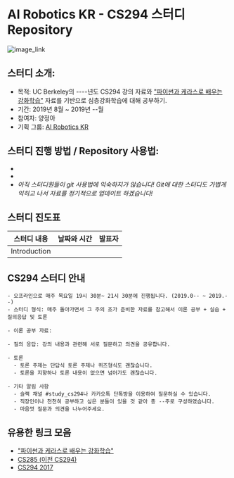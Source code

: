 # AI Robotics KR - CS294 스터디 Repository

![image_link](https://github.com/ai-robotics-kr/cpp_study/blob/master/file/cpp_icon.png?raw=true)
## 스터디 소개:
- 목적: UC Berkeley의 ----년도 CS294 강의 자료와 ["파이썬과 케라스로 배우는 강화학습"](https://wikibook.co.kr/reinforcement-learning/) 자료를 기반으로 심층강화학습에 대해 공부하기.
- 기간: 2019년 8월 ~ 2019년 --월
- 참여자: 양정아  
- 기획 그룹: [AI Robotics KR](https://www.facebook.com/groups/airoboticskr/)

## 스터디 진행 방법 / Repository 사용법:
- 
- 
- *아직 스터디원들이 git 사용법에 익숙하지가 않습니다! Git에 대한 스터디도 가볍게 익히고 나서 자료를 정기적으로 업데이트 하겠습니다!*

## 스터디 진도표
|          스터디 내용         |   날짜와 시간     | 발표자 |
| -------------------------- |:---------------:|-----:|
| Introduction | |  |

## CS294 스터디 안내
```
- 오프라인으로 매주 목요일 19시 30분~ 21시 30분에 진행됩니다. (2019.0-- ~ 2019.--)
- 스터디 형식: 매주 돌아가면서 그 주의 조가 준비한 자료를 참고해서 이론 공부 + 실습 + 질의응답 및 토론 
```
```
- 이론 공부 자료:
  
- 질의 응답: 강의 내용과 관련해 서로 질문하고 의견을 공유합니다.

- 토론
  - 토론 주제는 단답식 토론 주제나 퀴즈형식도 괜찮습니다.
  - 토론을 지향하나 토론 내용이 없으면 넘어가도 괜찮습니다.

- 기타 알림 사항
  - 슬랙 채널 #study_cs294나 카카오톡 단톡방을 이용하여 질문하실 수 있습니다.
  - 직장인이나 천천히 공부하고 싶은 분들이 있을 것 같아 총 --주로 구성하였습니다.
  - 마음껏 질문과 의견을 나누어주세요.
```
## 유용한 링크 모음
- ["파이썬과 케라스로 배우는 강화학습"](https://wikibook.co.kr/reinforcement-learning/)
- [CS285 (이전 CS294)](http://rail.eecs.berkeley.edu/deeprlcourse/)
- [CS294 2017](http://rail.eecs.berkeley.edu/deeprlcourse-fa17/index.html)
